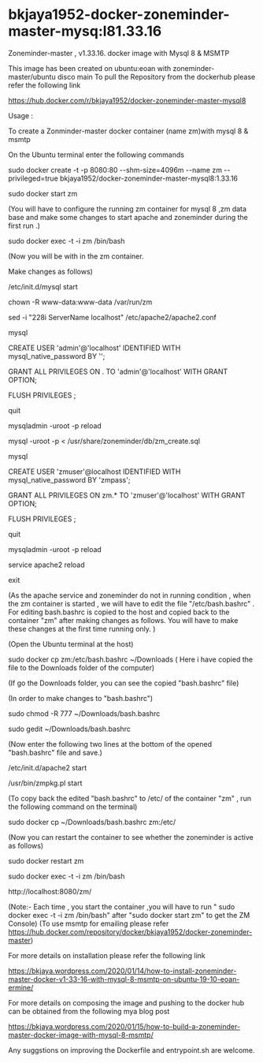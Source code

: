 # bkjaya1952-docker-zoneminder-master-mysq:l81.33.16
Zoneminder-master , v1.33.16. docker image with Mysql 8 &amp; MSMTP


This image has been created on ubuntu:eoan with zoneminder-master/ubuntu disco main
To pull the Repository from the dockerhub
please refer the following link

https://hub.docker.com/r/bkjaya1952/docker-zoneminder-master-mysql8


Usage :

To create a Zonminder-master docker container (name zm)with mysql 8 & msmtp

On the Ubuntu terminal enter the following commands

sudo docker create -t -p 8080:80 --shm-size=4096m --name zm --privileged=true bkjaya1952/docker-zoneminder-master-mysql8:1.33.16

sudo docker start zm

(You will have to configure the running zm container for mysql 8 ,zm data base and make some changes to start apache and zoneminder during the first run .)

sudo docker exec -t -i zm /bin/bash

(Now you will be with in the zm container.

Make changes as follows)

/etc/init.d/mysql start

chown -R www-data:www-data /var/run/zm

sed -i "228i ServerName localhost" /etc/apache2/apache2.conf

mysql

CREATE USER 'admin'@'localhost' IDENTIFIED WITH mysql_native_password BY '';

GRANT ALL PRIVILEGES ON . TO 'admin'@'localhost' WITH GRANT OPTION;

FLUSH PRIVILEGES ;

quit

mysqladmin -uroot -p reload

mysql -uroot -p < /usr/share/zoneminder/db/zm_create.sql

mysql

CREATE USER 'zmuser'@localhost IDENTIFIED WITH mysql_native_password BY 'zmpass';

GRANT ALL PRIVILEGES ON zm.* TO 'zmuser'@'localhost' WITH GRANT OPTION;

FLUSH PRIVILEGES ;

quit

mysqladmin -uroot -p reload

service apache2 reload

exit

(As the apache service and zoneminder do not in running condition , when the zm container is started , we will have to edit the file "/etc/bash.bashrc" . For editing bash.bashrc is copied to the host and copied back to the container "zm" after making changes as follows. You will have to make these changes at the first time running only. )

(Open the Ubuntu terminal at the host)

sudo docker cp zm:/etc/bash.bashrc ~/Downloads ( Here i have copied the file to the Downloads folder of the computer)

(If go the Downloads folder, you can see the copied "bash.bashrc" file)

(In order to make changes to "bash.bashrc")

sudo chmod -R 777 ~/Downloads/bash.bashrc

sudo gedit ~/Downloads/bash.bashrc

(Now enter the following two lines at the bottom of the opened "bash.bashrc" file and save.)

/etc/init.d/apache2 start

/usr/bin/zmpkg.pl start

(To copy back the edited "bash.bashrc" to /etc/ of the container "zm" , run the following command on the terminal)

sudo docker cp ~/Downloads/bash.bashrc zm:/etc/

(Now you can restart the container to see whether the zoneminder is active as follows)

sudo docker restart zm

sudo docker exec -t -i zm /bin/bash

http://localhost:8080/zm/

(Note:- Each time , you start the container ,you will have to run " sudo docker exec -t -i zm /bin/bash" after "sudo docker start zm" to get the ZM Console) (To use msmtp for emailing please refer https://hub.docker.com/repository/docker/bkjaya1952/docker-zoneminder-master)

For more details on installation please refer the following link

https://bkjaya.wordpress.com/2020/01/14/how-to-install-zoneminder-master-docker-v1-33-16-with-mysql-8-msmtp-on-ubuntu-19-10-eoan-ermine/


For more details on composing the image and pushing to the docker hub can be obtained from the following mya blog post

https://bkjaya.wordpress.com/2020/01/15/how-to-build-a-zoneminder-master-docker-image-with-mysql-8-msmtp/


Any suggstions on improving the Dockerfile and entrypoint.sh are welcome.
